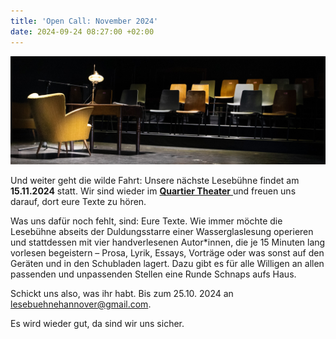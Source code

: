 ```yaml
---
title: 'Open Call: November 2024'
date: 2024-09-24 08:27:00 +02:00
---
```


![IMG_7040.jpg](/uploads/IMG_7040.jpg)

Und weiter geht die wilde Fahrt: Unsere nächste Lesebühne findet am **15.11.2024** statt. Wir sind wieder im **[Quartier Theater](https://quartier-theater.de/)**[ ](https://quartier-theater.de/)und freuen uns darauf, dort eure Texte zu hören.

Was uns dafür noch fehlt, sind: Eure Texte. Wie immer möchte die Lesebühne abseits der Duldungsstarre einer Wasserglaslesung operieren und stattdessen mit vier handverlesenen Autor\*innen, die je 15 Minuten lang vorlesen begeistern – Prosa, Lyrik, Essays, Vorträge oder was sonst auf den Geräten und in den Schubladen lagert. Dazu gibt es für alle Willigen an allen passenden und unpassenden Stellen eine Runde Schnaps aufs Haus.

Schickt uns also, was ihr habt. Bis zum 25.10. 2024 an[ lesebuehnehannover@gmail.com](mailto:lesebuehnehannover@gmail.com).

Es wird wieder gut, da sind wir uns sicher.
